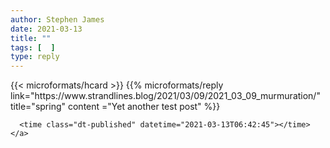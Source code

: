 ```yaml
---
author: Stephen James
date: 2021-03-13
title: ""
tags: [  ]
type: reply
---
```

<div class="h-entry">
  		{{< microformats/hcard >}}
	{{% microformats/reply link="https://www.strandlines.blog/2021/03/09/2021_03_09_murmuration/" title="spring" content ="Yet another test post" %}}

 	  <time class="dt-published" datetime="2021-03-13T06:42:45"></time>
	</a>
</p>
</div>